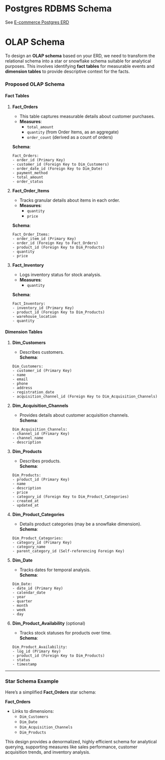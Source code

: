 # Postgres RDBMS Schema
See [E-commerce Postgres ERD](E-com_postgres_schema.md)
# OLAP Schema
To design an **OLAP schema** based on your ERD, we need to transform the relational schema into a star or snowflake schema suitable for analytical purposes. This involves identifying **fact tables** for measurable events and **dimension tables** to provide descriptive context for the facts.

### **Proposed OLAP Schema**

#### **Fact Tables**
1. **Fact_Orders**  
   - This table captures measurable details about customer purchases.  
   - **Measures**:  
     - `total_amount`  
     - `quantity` (from Order Items, as an aggregate)  
     - `order_count` (derived as a count of orders)  

   **Schema**:  
   ```
   Fact_Orders:
   - order_id (Primary Key)
   - customer_id (Foreign Key to Dim_Customers)
   - order_date_id (Foreign Key to Dim_Date)
   - payment_method
   - total_amount
   - order_status
   ```

2. **Fact_Order_Items**  
   - Tracks granular details about items in each order.  
   - **Measures**:  
     - `quantity`  
     - `price`  

   **Schema**:  
   ```
   Fact_Order_Items:
   - order_item_id (Primary Key)
   - order_id (Foreign Key to Fact_Orders)
   - product_id (Foreign Key to Dim_Products)
   - quantity
   - price
   ```

3. **Fact_Inventory**  
   - Logs inventory status for stock analysis.  
   - **Measures**:  
     - `quantity`  

   **Schema**:  
   ```
   Fact_Inventory:
   - inventory_id (Primary Key)
   - product_id (Foreign Key to Dim_Products)
   - warehouse_location
   - quantity
   ```

#### **Dimension Tables**
1. **Dim_Customers**  
   - Describes customers.  
   **Schema**:  
   ```
   Dim_Customers:
   - customer_id (Primary Key)
   - name
   - email
   - phone
   - address
   - registration_date
   - acquisition_channel_id (Foreign Key to Dim_Acquisition_Channels)
   ```

2. **Dim_Acquisition_Channels**  
   - Provides details about customer acquisition channels.  
   **Schema**:  
   ```
   Dim_Acquisition_Channels:
   - channel_id (Primary Key)
   - channel_name
   - description
   ```

3. **Dim_Products**  
   - Describes products.  
   **Schema**:  
   ```
   Dim_Products:
   - product_id (Primary Key)
   - name
   - description
   - price
   - category_id (Foreign Key to Dim_Product_Categories)
   - created_at
   - updated_at
   ```

4. **Dim_Product_Categories**  
   - Details product categories (may be a snowflake dimension).  
   **Schema**:  
   ```
   Dim_Product_Categories:
   - category_id (Primary Key)
   - category_name
   - parent_category_id (Self-referencing Foreign Key)
   ```

5. **Dim_Date**  
   - Tracks dates for temporal analysis.  
   **Schema**:  
   ```
   Dim_Date:
   - date_id (Primary Key)
   - calendar_date
   - year
   - quarter
   - month
   - week
   - day
   ```

6. **Dim_Product_Availability** (optional)  
   - Tracks stock statuses for products over time.  
   **Schema**:  
   ```
   Dim_Product_Availability:
   - log_id (Primary Key)
   - product_id (Foreign Key to Dim_Products)
   - status
   - timestamp
   ```

---

### **Star Schema Example**
Here’s a simplified **Fact_Orders** star schema:

**Fact_Orders**  
- Links to dimensions:  
  - `Dim_Customers`  
  - `Dim_Date`  
  - `Dim_Acquisition_Channels`  
  - `Dim_Products`  

This design provides a denormalized, highly efficient schema for analytical querying, supporting measures like sales performance, customer acquisition trends, and inventory analysis.